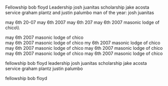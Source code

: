 Fellowship bob floyd
Leadership josh juanitas
scholarship jake acosta
service graham plantz and justin palumbo
man of the year: josh juanitas


may 6th 20-07 may 6th 2007 may 6th 207 may 6th 2007 masonic lodge of chico\\\


may 6th 2007 masonic lodge of chico\
may 6th 2007 masonic lodge of chico
my 6th 2007 masonic lodge of chico
may 6th 2007 masonic lodge of chico
may 6th 2007 masonic lodge of chico
may 6th 2007 masonic lodge of chico
may 6th 2007 masonic lodge of chico


fellowship bob floyd
leadership josh juanitas
scholarship jake acosta
service graham plantz justin palumbo
















fellowship bob floyd